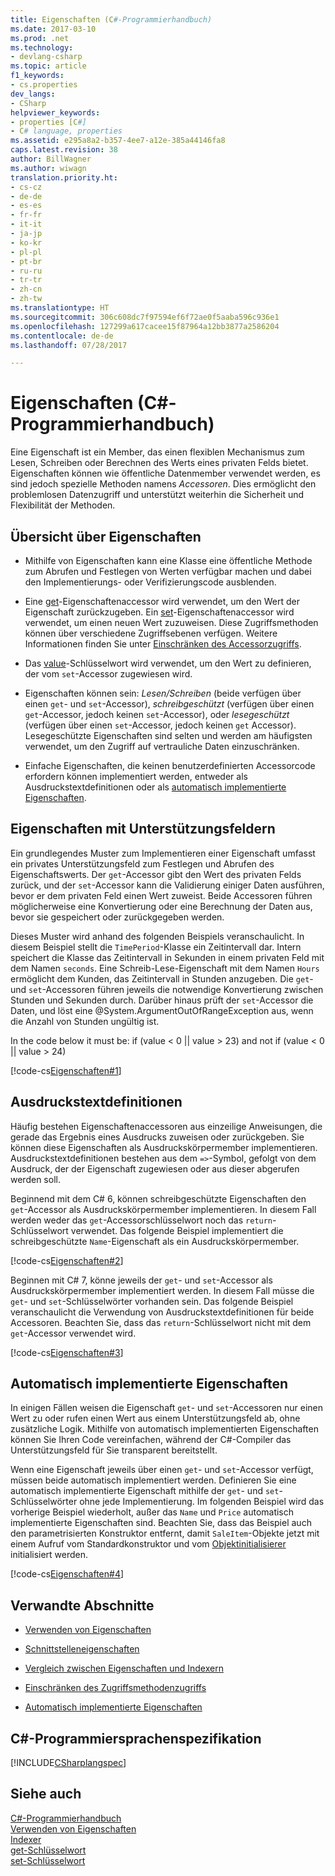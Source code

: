 ```yaml
---
title: Eigenschaften (C#-Programmierhandbuch)
ms.date: 2017-03-10
ms.prod: .net
ms.technology:
- devlang-csharp
ms.topic: article
f1_keywords:
- cs.properties
dev_langs:
- CSharp
helpviewer_keywords:
- properties [C#]
- C# language, properties
ms.assetid: e295a8a2-b357-4ee7-a12e-385a44146fa8
caps.latest.revision: 38
author: BillWagner
ms.author: wiwagn
translation.priority.ht:
- cs-cz
- de-de
- es-es
- fr-fr
- it-it
- ja-jp
- ko-kr
- pl-pl
- pt-br
- ru-ru
- tr-tr
- zh-cn
- zh-tw
ms.translationtype: HT
ms.sourcegitcommit: 306c608dc7f97594ef6f72ae0f5aaba596c936e1
ms.openlocfilehash: 127299a617cacee15f87964a12bb3877a2586204
ms.contentlocale: de-de
ms.lasthandoff: 07/28/2017

---
```

# <a name="properties-c-programming-guide"></a>Eigenschaften (C#-Programmierhandbuch)

Eine Eigenschaft ist ein Member, das einen flexiblen Mechanismus zum Lesen, Schreiben oder Berechnen des Werts eines privaten Felds bietet. Eigenschaften können wie öffentliche Datenmember verwendet werden, es sind jedoch spezielle Methoden namens *Accessoren*. Dies ermöglicht den problemlosen Datenzugriff und unterstützt weiterhin die Sicherheit und Flexibilität der Methoden.  

## <a name="properties-overview"></a>Übersicht über Eigenschaften  
  
- Mithilfe von Eigenschaften kann eine Klasse eine öffentliche Methode zum Abrufen und Festlegen von Werten verfügbar machen und dabei den Implementierungs- oder Verifizierungscode ausblenden.  
  
- Eine [get](../../../csharp/language-reference/keywords/get.md)-Eigenschaftenaccessor wird verwendet, um den Wert der Eigenschaft zurückzugeben. Ein [set](../../../csharp/language-reference/keywords/set.md)-Eigenschaftenaccessor wird verwendet, um einen neuen Wert zuzuweisen. Diese Zugriffsmethoden können über verschiedene Zugriffsebenen verfügen. Weitere Informationen finden Sie unter [Einschränken des Accessorzugriffs](../../../csharp/programming-guide/classes-and-structs/restricting-accessor-accessibility.md).  
  
- Das [value](../../../csharp/language-reference/keywords/value.md)-Schlüsselwort wird verwendet, um den Wert zu definieren, der vom `set`-Accessor zugewiesen wird.  
- Eigenschaften können sein: *Lesen/Schreiben* (beide verfügen über einen `get`- und `set`-Accessor), *schreibgeschützt* (verfügen über einen `get`-Accessor, jedoch keinen `set`-Accessor), oder *lesegeschützt* (verfügen über einen `set`-Accessor, jedoch keinen `get` Accessor). Lesegeschützte Eigenschaften sind selten und werden am häufigsten verwendet, um den Zugriff auf vertrauliche Daten einzuschränken.

- Einfache Eigenschaften, die keinen benutzerdefinierten Accessorcode erfordern können implementiert werden, entweder als Ausdruckstextdefinitionen oder als [automatisch implementierte Eigenschaften](../../../csharp/programming-guide/classes-and-structs/auto-implemented-properties.md).
 
## <a name="properties-with-backing-fields"></a>Eigenschaften mit Unterstützungsfeldern

Ein grundlegendes Muster zum Implementieren einer Eigenschaft umfasst ein privates Unterstützungsfeld zum Festlegen und Abrufen des Eigenschaftswerts. Der `get`-Accessor gibt den Wert des privaten Felds zurück, und der `set`-Accessor kann die Validierung einiger Daten ausführen, bevor er dem privaten Feld einen Wert zuweist. Beide Accessoren führen möglicherweise eine Konvertierung oder eine Berechnung der Daten aus, bevor sie gespeichert oder zurückgegeben werden.

Dieses Muster wird anhand des folgenden Beispiels veranschaulicht. In diesem Beispiel stellt die `TimePeriod`-Klasse ein Zeitintervall dar. Intern speichert die Klasse das Zeitintervall in Sekunden in einem privaten Feld mit dem Namen `seconds`. Eine Schreib-Lese-Eigenschaft mit dem Namen `Hours` ermöglicht dem Kunden, das Zeitintervall in Stunden anzugeben. Die `get`- und `set`-Accessoren führen jeweils die notwendige Konvertierung zwischen Stunden und Sekunden durch. Darüber hinaus prüft der `set`-Accessor die Daten, und löst eine @System.ArgumentOutOfRangeException aus, wenn die Anzahl von Stunden ungültig ist. 
   
  In the code below it must be:
  if (value < 0 || value > 23)
  and not
  if (value < 0 || value > 24)
  
 [!code-cs[Eigenschaften#1](../../../../samples/snippets/csharp/programming-guide/classes-and-structs/properties-1.cs)]  
  
## <a name="expression-body-definitions"></a>Ausdruckstextdefinitionen  

 Häufig bestehen Eigenschaftenaccessoren aus einzeilige Anweisungen, die gerade das Ergebnis eines Ausdrucks zuweisen oder zurückgeben. Sie können diese Eigenschaften als Ausdruckskörpermember implementieren. Ausdruckstextdefinitionen bestehen aus dem `=>`-Symbol, gefolgt von dem Ausdruck, der der Eigenschaft zugewiesen oder aus dieser abgerufen werden soll.

 Beginnend mit dem C# 6, können schreibgeschützte Eigenschaften den `get`-Accessor als Ausdruckskörpermember implementieren. In diesem Fall werden weder das `get`-Accessorschlüsselwort noch das `return`-Schlüsselwort verwendet. Das folgende Beispiel implementiert die schreibgeschützte `Name`-Eigenschaft als ein Ausdruckskörpermember.

 [!code-cs[Eigenschaften#2](../../../../samples/snippets/csharp/programming-guide/classes-and-structs/properties-2.cs)]  

 Beginnen mit C# 7, könne jeweils der `get`- und `set`-Accessor als Ausdruckskörpermember implementiert werden. In diesem Fall müsse die `get`- und `set`-Schlüsselwörter vorhanden sein. Das folgende Beispiel veranschaulicht die Verwendung von Ausdruckstextdefinitionen für beide Accessoren. Beachten Sie, dass das `return`-Schlüsselwort nicht mit dem `get`-Accessor verwendet wird.
 
  [!code-cs[Eigenschaften#3](../../../../samples/snippets/csharp/programming-guide/classes-and-structs/properties-3.cs)]  

## <a name="auto-implemented-properties"></a>Automatisch implementierte Eigenschaften

In einigen Fällen weisen die Eigenschaft `get`- und `set`-Accessoren nur einen Wert zu oder rufen einen Wert aus einem Unterstützungsfeld ab, ohne zusätzliche Logik. Mithilfe von automatisch implementierten Eigenschaften können Sie Ihren Code vereinfachen, während der C#-Compiler das Unterstützungsfeld für Sie transparent bereitstellt. 

Wenn eine Eigenschaft jeweils über einen `get`- und `set`-Accessor verfügt, müssen beide automatisch implementiert werden. Definieren Sie eine automatisch implementierte Eigenschaft mithilfe der `get`- und `set`-Schlüsselwörter ohne jede Implementierung. Im folgenden Beispiel wird das vorherige Beispiel wiederholt, außer das `Name` und `Price` automatisch implementierte Eigenschaften sind. Beachten Sie, dass das Beispiel auch den parametrisierten Konstruktor entfernt, damit `SaleItem`-Objekte jetzt mit einem Aufruf vom Standardkonstruktor und vom [Objektinitialisierer](object-and-collection-initializers.md) initialisiert werden.

  [!code-cs[Eigenschaften#4](../../../../samples/snippets/csharp/programming-guide/classes-and-structs/properties-4.cs)]  

## <a name="related-sections"></a>Verwandte Abschnitte  
  
-   [Verwenden von Eigenschaften](../../../csharp/programming-guide/classes-and-structs/using-properties.md)  
  
-   [Schnittstelleneigenschaften](../../../csharp/programming-guide/classes-and-structs/interface-properties.md)  
  
-   [Vergleich zwischen Eigenschaften und Indexern](../../../csharp/programming-guide/indexers/comparison-between-properties-and-indexers.md)  
  
-   [Einschränken des Zugriffsmethodenzugriffs](../../../csharp/programming-guide/classes-and-structs/restricting-accessor-accessibility.md)  
  
-   [Automatisch implementierte Eigenschaften](../../../csharp/programming-guide/classes-and-structs/auto-implemented-properties.md)  
  
## <a name="c-language-specification"></a>C#-Programmiersprachenspezifikation  
 [!INCLUDE[CSharplangspec](~/includes/csharplangspec-md.md)]  
  
## <a name="see-also"></a>Siehe auch
 [C#-Programmierhandbuch](../../../csharp/programming-guide/index.md)   
 [Verwenden von Eigenschaften](../../../csharp/programming-guide/classes-and-structs/using-properties.md)   
 [Indexer](../../../csharp/programming-guide/indexers/index.md)   
 [get-Schlüsselwort](../../../csharp/language-reference/keywords/get.md)    
 [set-Schlüsselwort](../../../csharp/language-reference/keywords/set.md)    

